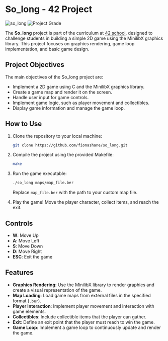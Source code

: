 
# So_long - 42 Project

![so_long](https://img.shields.io/badge/ft_printf-42-success)
![Project Grade](https://img.shields.io/badge/Project_Grade-100%2F100-informational)

The **So_long** project is part of the curriculum at [42 school](https://www.42adel.org.au), designed to challenge students in building a simple 2D game using the MinilibX graphics library. This project focuses on graphics rendering, game loop implementation, and basic game design.

## Project Objectives

The main objectives of the So_long project are:

- Implement a 2D game using C and the MinilibX graphics library.
- Create a game map and render it on the screen.
- Handle user input for game controls.
- Implement game logic, such as player movement and collectibles.
- Display game information and manage the game loop.

## How to Use

1. Clone the repository to your local machine:

    ```bash
    git clone https://github.com/fionashane/so_long.git
    ```

2. Compile the project using the provided Makefile:

    ```bash
    make
    ```

3. Run the game executable:

    ```bash
    ./so_long maps/map_file.ber
    ```

   Replace `map_file.ber` with the path to your custom map file.

4. Play the game! Move the player character, collect items, and reach the exit.

## Controls

- **W**: Move Up
- **A**: Move Left
- **S**: Move Down
- **D**: Move Right
- **ESC**: Exit the game

## Features

- **Graphics Rendering**: Use the MinilibX library to render graphics and create a visual representation of the game.
- **Map Loading**: Load game maps from external files in the specified format (`.ber`).
- **Player Interaction**: Implement player movement and interaction with game elements.
- **Collectibles**: Include collectible items that the player can gather.
- **Exit**: Define an exit point that the player must reach to win the game.
- **Game Loop**: Implement a game loop to continuously update and render the game.
